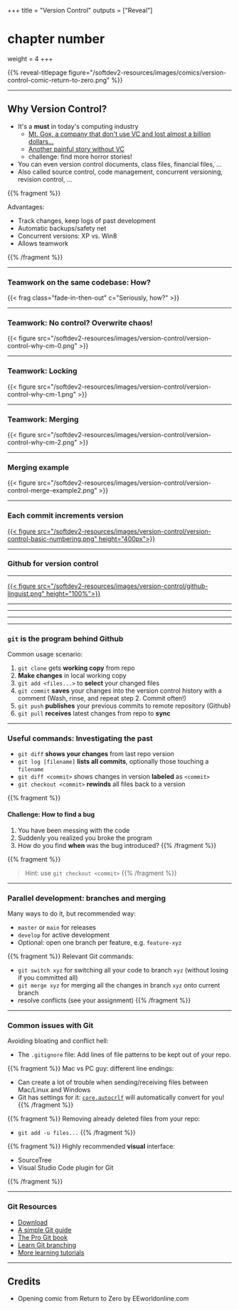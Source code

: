 +++
title = "Version Control"
outputs = ["Reveal"]
# chapter number
weight = 4
+++

{{% reveal-titlepage figure="/softdev2-resources/images/comics/version-control-comic-return-to-zero.png" %}}

---

## Why Version Control?

- It's a **must** in today's computing industry
  - [Mt. Gox, a company that don't use VC and lost almost a billion dollars…](https://www.wired.com/2014/03/bitcoin-exchange/)
  - [Another painful story without VC](http://www.troyhunt.com/2012/09/life-without-source-control-share-your.html)
  - challenge: find more horror stories!
- You can even version control documents, class files, financial files, …
- Also called source control, code management, concurrent versioning, revision control, …

{{% fragment %}}

Advantages:
- Track changes, keep logs of past development
- Automatic backups/safety net
- Concurrent versions: XP vs. Win8
- Allows teamwork

{{% /fragment %}}

---

### Teamwork on the same codebase: How?

{{< frag class="fade-in-then-out" c="Seriously, how?" >}}

---

### Teamwork: No control? Overwrite chaos!

{{< figure src="/softdev2-resources/images/version-control/version-control-why-cm-0.png" >}}

---

### Teamwork: Locking

{{< figure src="/softdev2-resources/images/version-control/version-control-why-cm-1.png" >}}

---

### Teamwork: Merging

{{< figure src="/softdev2-resources/images/version-control/version-control-why-cm-2.png" >}}

---

### Merging example

{{< figure src="/softdev2-resources/images/version-control/version-control-merge-example2.png" >}}

---

### Each commit increments version

[{{< figure src="/softdev2-resources/images/version-control/version-control-basic-numbering.png" height="400px">}}](http://betterexplained.com/articles/a-visual-guide-to-version-control/)

---

<section data-background-image="/softdev2-resources/images/version-control/github-mainpage.png"
    data-background-opacity=0.5>

### Github for version control

</section>

---

[{{< figure src="/softdev2-resources/images/version-control/github-linguist.png" height="100%">}}](http://git-scm.com/documentation)

---

<section data-background-image="/softdev2-resources/images/version-control/github-linguist-log.png"
    data-background-position="center"
    data-background-size="auto 100%"
    data-background-opacity=1>

</section>

---

<section data-background-image="/softdev2-resources/images/version-control/github-linguist-network.png"
    data-background-position="center"
    data-background-size="auto 100%"
    data-background-opacity=1>

</section>

---

<section data-background-image="/softdev2-resources/images/version-control/github-linguist-contrib.png"
    data-background-position="center"
    data-background-size="auto 100%"
    data-background-opacity=1>

</section>

---

### `git` is the program behind Github

Common usage scenario:

1. `git clone` gets **working copy** from repo
2. **Make changes** in local working copy
2. `git add <files...>` to **select** your changed files
3. `git commit` **saves** your changes into the version control history with a comment (Wash, rinse, and repeat step 2. Commit often!)
4. `git push` **publishes** your previous commits to remote repository (Github)
5. `git pull` **receives** latest changes from repo to **sync**

---

<slide data-background-image="/softdev2-resources/images/version-control/sherlock.jpg"
    data-background-position="right"
    data-background-size="auto 50%"
    data-background-opacity=0.5>

### Useful commands: Investigating the past

- `git diff` **shows your changes** from last repo version
- `git log [filename]` **lists all commits**, optionally those touching a `filename`
- `git diff <commit>` shows changes in version **labeled** as `<commit>`
- `git checkout <commit>` **rewinds** all files back to a version 

{{% fragment %}}

#### Challenge: How to find a bug

1. You have been messing with the code
2. Suddenly you realized you broke the program
3. How do you find **when** was the bug introduced?
{{% /fragment %}} 

{{% fragment %}}
> Hint: use `git checkout <commit>`
{{% /fragment %}}

</slide>

---

### Parallel development: branches and merging

Many ways to do it, but recommended way:
- `master` or `main` for releases
- `develop` for active development
- Optional: open one branch per feature, e.g. `feature-xyz`

{{% fragment %}}
Relevant Git commands:
- `git switch xyz` for switching all your code to branch `xyz` (without losing if you committed all)
- `git merge xyz` for merging all the changes in branch `xyz` onto current branch
- resolve conflicts (see your assignment)
{{% /fragment %}}

---

### Common issues with Git

Avoiding bloating and conflict hell:

- The `.gitignore` file: Add lines of file patterns to be kept out of your repo.

{{% fragment %}}
Mac vs PC guy: different line endings:

- Can create a lot of trouble when sending/receiving files between Mac/Linux and Windows
- Git has settings for it: [`core.autocrlf`](https://help.github.com/articles/dealing-with-line-endings/) will automatically convert for you!
{{% /fragment %}}

{{% fragment %}}
Removing already deleted files from your repo:

- `git add -u files...`
{{% /fragment %}}

{{% fragment %}}
Highly recommended **visual** interface:

- SourceTree
- Visual Studio Code plugin for Git

{{% /fragment %}}

---

### Git Resources

- [Download](https://git-scm.com/)
- [A simple Git guide](http://rogerdudler.github.io/git-guide/)
- [The Pro Git book](https://git-scm.com/book/en/v2)
- [Learn Git branching](https://learngitbranching.js.org/)
- [More learning tutorials](http://try.github.io/)
---

## Credits

- Opening comic from Return to Zero by EEworldonline.com
